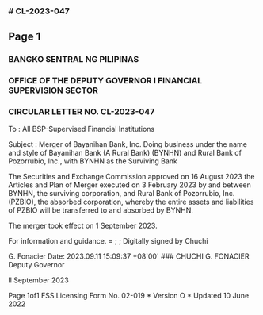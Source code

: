 ### # CL-2023-047

## Page 1

### BANGKO SENTRAL NG PILIPINAS

### OFFICE OF THE DEPUTY GOVERNOR I FINANCIAL SUPERVISION SECTOR

### CIRCULAR LETTER NO. CL-2023-047

To : All BSP-Supervised Financial Institutions

Subject : Merger of Bayanihan Bank, Inc. Doing business under the name and style of Bayanihan Bank (A Rural Bank) (BYNHN) and Rural Bank of Pozorrubio, Inc., with BYNHN as the Surviving Bank

The Securities and Exchange Commission approved on 16 August 2023 the Articles and Plan of Merger executed on 3 February 2023 by and between BYNHN, the surviving corporation, and Rural Bank of Pozorrubio, Inc. (PZBIO), the absorbed corporation, whereby the entire assets and liabilities of PZBIO will be transferred to and absorbed by BYNHN.

The merger took effect on 1 September 2023.

For information and guidance. = ; ; Digitally signed by Chuchi

G. Fonacier Date: 2023.09.11 15:09:37 +08'00' ### CHUCHI G. FONACIER Deputy Governor

ll September 2023

Page 1of1 FSS Licensing Form No. 02-019 * Version O * Updated 10 June 2022 